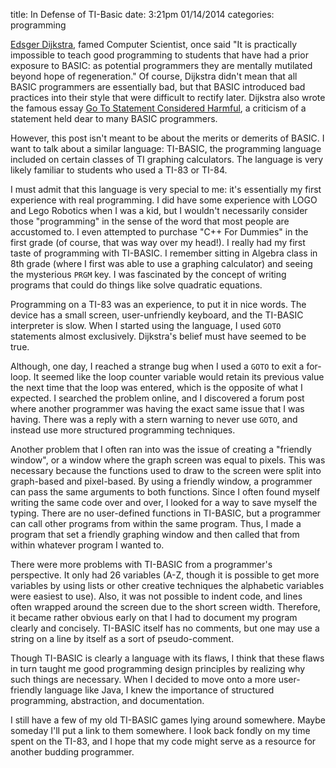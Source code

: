title: In Defense of TI-Basic
date: 3:21pm 01/14/2014
categories: programming

[Edsger Dijkstra], famed Computer Scientist, once said "It is practically
impossible to teach good programming to students that have had a prior exposure
to BASIC: as potential programmers they are mentally mutilated beyond hope of
regeneration." Of course, Dijkstra didn't mean that all BASIC programmers are
essentially bad, but that BASIC introduced bad practices into their style that
were difficult to rectify later. Dijkstra also wrote the famous essay [Go To
Statement Considered Harmful], a criticism of a statement held dear to many
BASIC programmers.

However, this post isn't meant to be about the merits or demerits of BASIC. I
want to talk about a similar language: TI-BASIC, the programming language
included on certain classes of TI graphing calculators. The language is very
likely familiar to students who used a TI-83 or TI-84.

I must admit that this language is very special to me: it's essentially my first
experience with real programming. I did have some experience with LOGO and Lego
Robotics when I was a kid, but I wouldn't necessarily consider those
"programming" in the sense of the word that most people are accustomed to. I
even attempted to purchase "C++ For Dummies" in the first grade (of course, that
was way over my head!). I really had my first taste of programming with
TI-BASIC. I remember sitting in Algebra class in 8th grade (where I first was
able to use a graphing calculator) and seeing the mysterious `PRGM` key. I was
fascinated by the concept of writing programs that could do things like solve
quadratic equations.

Programming on a TI-83 was an experience, to put it in nice words. The device
has a small screen, user-unfriendly keyboard, and the TI-BASIC interpreter is
slow. When I started using the language, I used `GOTO` statements almost
exclusively. Dijkstra's belief must have seemed to be true.

Although, one day, I reached a strange bug when I used a `GOTO` to exit a
for-loop. It seemed like the loop counter variable would retain its previous
value the next time that the loop was entered, which is the opposite of what I
expected. I searched the problem online, and I discovered a forum post where
another programmer was having the exact same issue that I was having. There was
a reply with a stern warning to never use `GOTO`, and instead use more
structured programming techniques.

Another problem that I often ran into was the issue of creating a "friendly
window", or a window where the graph screen was equal to pixels. This was
necessary because the functions used to draw to the screen were split into
graph-based and pixel-based. By using a friendly window, a programmer can pass
the same arguments to both functions. Since I often found myself writing the
same code over and over, I looked for a way to save myself the typing. There are
no user-defined functions in TI-BASIC, but a programmer can call other programs
from within the same program. Thus, I made a program that set a friendly
graphing window and then called that from within whatever program I wanted to.

There were more problems with TI-BASIC from a programmer's perspective. It only
had 26 variables (A-Z, though it is possible to get more variables by using
lists or other creative techniques the alphabetic variables were easiest to
use). Also, it was not possible to indent code, and lines often wrapped around
the screen due to the short screen width. Therefore, it became rather obvious
early on that I had to document my program clearly and concisely. TI-BASIC
itself has no comments, but one may use a string on a line by itself as a sort
of pseudo-comment.

Though TI-BASIC is clearly a language with its flaws, I think that these flaws
in turn taught me good programming design principles by realizing why such
things are necessary. When I decided to move onto a more user-friendly language
like Java, I knew the importance of structured programming, abstraction, and
documentation.

I still have a few of my old TI-BASIC games lying around somewhere. Maybe
someday I'll put a link to them somewhere. I look back fondly on my time spent
on the TI-83, and I hope that my code might serve as a resource for another
budding programmer.

[Edsger Dijkstra]: http://en.wikipedia.org/wiki/Edsger_Wybe_Dijkstra
[Go To Statement Considered Harmful]: http://www.u.arizona.edu/~rubinson/copyright_violations/Go_To_Considered_Harmful.html
